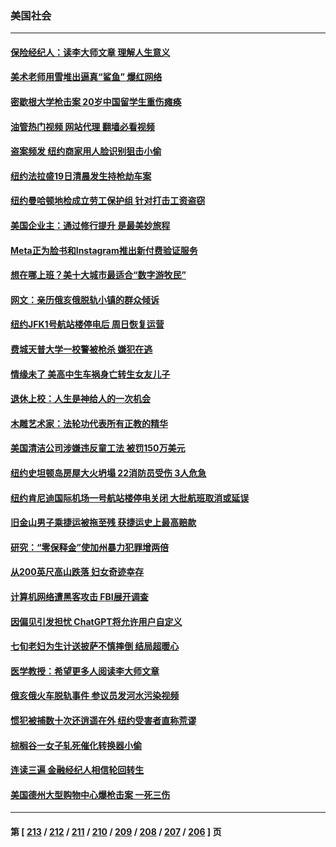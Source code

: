 ### 美国社会
---
#### [保险经纪人：读李大师文章 理解人生意义](../../pages/ncid1078160/n13933564.md?02210445) 
#### [美术老师用雪堆出逼真“鲨鱼” 爆红网络](../../pages/ncid1078160/n13933854.md?02210445) 
#### [密歇根大学枪击案 20岁中国留学生重伤瘫痪](../../pages/ncid1078160/n13933866.md?02210445) 
#### [油管热门视频 网站代理 翻墙必看视频](http://138.2.39.72:81/youtube.html?epic-marker?02210445)
#### [盗案频发 纽约商家用人脸识别狙击小偷](../../pages/ncid1078160/n13933789.md?02210445) 
#### [纽约法拉盛19日清晨发生持枪劫车案](../../pages/ncid1078160/n13933791.md?02210445) 
#### [纽约曼哈顿地检成立劳工保护组 针对打击工资盗窃](../../pages/ncid1078160/n13933800.md?02210445) 
#### [美国企业主：通过修行提升 是最美妙旅程](../../pages/ncid1078160/n13932975.md?02210445) 
#### [Meta正为脸书和Instagram推出新付费验证服务](../../pages/ncid1078160/n13933554.md?02210445) 
#### [想在哪上班？美十大城市最适合“数字游牧民”](../../pages/ncid1078160/n13933574.md?02210445) 
#### [网文：亲历俄亥俄脱轨小镇的群众倾诉](../../pages/ncid1078160/n13933532.md?02210445) 
#### [纽约JFK1号航站楼停电后 周日恢复运营](../../pages/ncid1078160/n13933533.md?02210445) 
#### [费城天普大学一校警被枪杀 嫌犯在逃](../../pages/ncid1078160/n13932952.md?02210445) 
#### [情缘未了 美高中生车祸身亡转生女友儿子](../../pages/ncid1078160/n13933053.md?02210445) 
#### [退休上校：人生是神给人的一次机会](../../pages/ncid1078160/n13932923.md?02210445) 
#### [木雕艺术家：法轮功代表所有正教的精华](../../pages/ncid1078160/n13932212.md?02210445) 
#### [美国清洁公司涉嫌违反童工法 被罚150万美元](../../pages/ncid1078160/n13932545.md?02210445) 
#### [纽约史坦顿岛房屋大火坍塌 22消防员受伤 3人危急](../../pages/ncid1078160/n13932395.md?02210445) 
#### [纽约肯尼迪国际机场一号航站楼停电关闭 大批航班取消或延误](../../pages/ncid1078160/n13932419.md?02210445) 
#### [旧金山男子乘捷运被拖至残 获捷运史上最高赔款](../../pages/ncid1078160/n13932452.md?02210445) 
#### [研究：“零保释金”使加州暴力犯罪增两倍](../../pages/ncid1078160/n13932377.md?02210445) 
#### [从200英尺高山跌落 妇女奇迹幸存](../../pages/ncid1078160/n13932330.md?02210445) 
#### [计算机网络遭黑客攻击 FBI展开调查](../../pages/ncid1078160/n13932222.md?02210445) 
#### [因偏见引发担忧 ChatGPT将允许用户自定义](../../pages/ncid1078160/n13932161.md?02210445) 
#### [七旬老妇为生计送披萨不慎摔倒 结局超暖心](../../pages/ncid1078160/n13931861.md?02210445) 
#### [医学教授：希望更多人阅读李大师文章](../../pages/ncid1078160/n13931450.md?02210445) 
#### [俄亥俄火车脱轨事件 参议员发河水污染视频](../../pages/ncid1078160/n13931535.md?02210445) 
#### [惯犯被捕数十次还逍遥在外 纽约受害者直称荒谬](../../pages/ncid1078160/n13931739.md?02210445) 
#### [棕榈谷一女子轧死催化转换器小偷](../../pages/ncid1078160/n13931464.md?02210445) 
#### [连读三遍 金融经纪人相信轮回转生](../../pages/ncid1078160/n13929830.md?02210445) 
#### [美国德州大型购物中心爆枪击案 一死三伤](../../pages/ncid1078160/n13931193.md?02210445) 

---
#### 第 [ [213](./213.md?02210445) / [212](./212.md?02210445) / [211](./211.md?02210445) / [210](./210.md?02210445) / [209](./209.md?02210445) / [208](./208.md?02210445) / [207](./207.md?02210445) / [206](./206.md?02210445) ] 页
